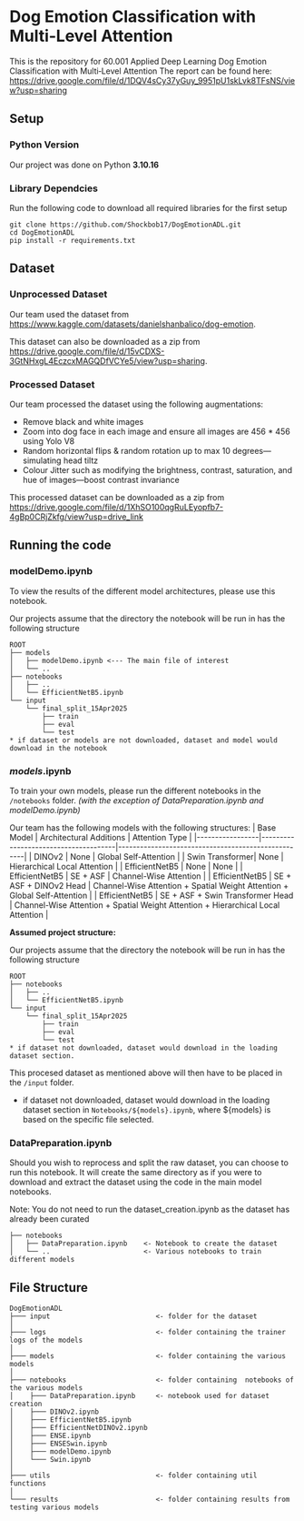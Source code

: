 # Dog Emotion Classification with Multi‑Level Attention
This is the repository for 60.001 Applied Deep Learning Dog Emotion Classification with Multi‑Level Attention
The report can be found here: https://drive.google.com/file/d/1DQV4sCy37yGuy_9951pU1skLvk8TFsNS/view?usp=sharing 

## Setup
### Python Version
Our project was done on Python **3.10.16**


### Library Dependcies
Run the following code to download all required libraries for the first setup

```
git clone https://github.com/Shockbob17/DogEmotionADL.git
cd DogEmotionADL
pip install -r requirements.txt
```

## Dataset
### Unprocessed Dataset
Our team used the dataset from https://www.kaggle.com/datasets/danielshanbalico/dog-emotion.

This dataset can also be downloaded as a zip from https://drive.google.com/file/d/15vCDXS-3GtNHxgL4EczcxMAGQDfVCYe5/view?usp=sharing.

### Processed Dataset
Our team processed the dataset using the following augmentations:

- Remove black and white images
- Zoom into dog face in each image and ensure all images are 456 * 456 using Yolo V8 
- Random horizontal flips & random rotation up to max 10 degrees—simulating head tiltz
- Colour Jitter such as modifying the brightness, contrast, saturation, and hue of images—boost contrast invariance


This processed dataset can  be downloaded as a zip from https://drive.google.com/file/d/1XhSO100qgRuLEyopfb7-4gBp0CRjZkfg/view?usp=drive_link

## Running the code
### modelDemo.ipynb 
To view the results of the different model architectures, please use this notebook.

Our projects assume that the directory the notebook will be run in has the following structure
```
ROOT
├── models
│   ├── modelDemo.ipynb <--- The main file of interest
│   └── .. 
├── notebooks
│   ├── ..
│   └── EfficientNetB5.ipynb
└── input
    └── final_split_15Apr2025
        ├── train
        ├── eval
        └── test
* if dataset or models are not downloaded, dataset and model would download in the notebook
```


### *models*.ipynb 
To train your own models, please run the different notebooks in the `/notebooks` folder. *(with the exception of DataPreparation.ipynb and modelDemo.ipynb)*

Our team has the following models with the following structures:
| Base Model      | Architectural Additions               | Attention Type                                      |
|-----------------|--------------------------------------|----------------------------------------------------|
| DINOv2          | None                                 | Global Self-Attention                              |
| Swin Transformer| None                                 | Hierarchical Local Attention                       |
| EfficientNetB5  | None                                 | None                                               |
| EfficientNetB5  | SE + ASF                             | Channel-Wise Attention                             |
| EfficientNetB5  | SE + ASF + DINOv2 Head               | Channel-Wise Attention + Spatial Weight Attention + Global Self-Attention |
| EfficientNetB5  | SE + ASF + Swin Transformer Head     | Channel-Wise Attention + Spatial Weight Attention + Hierarchical Local Attention |

**Assumed project structure:**

Our projects assume that the directory the notebook will be run in has the following structure
```
ROOT
├── notebooks
│   ├── ..
│   └── EfficientNetB5.ipynb
└── input
    └── final_split_15Apr2025
        ├── train
        ├── eval
        └── test
* if dataset not downloaded, dataset would download in the loading dataset section.
```

This procesed dataset as mentioned above will then have to be placed in the `/input` folder.

* if dataset not downloaded, dataset would download in the loading dataset section in `Notebooks/${models}.ipynb`, where ${models} is based on the specific file selected.

### DataPreparation.ipynb 
Should you wish to reprocess and split the raw dataset, you can choose to run this notebook. It will create the same directory as if you were to download and extract the dataset using the code in the main model notebooks.

Note: You do not need to run the dataset_creation.ipynb as the dataset has already been curated
```
├── notebooks
│   ├── DataPreparation.ipynb    <- Notebook to create the dataset 
│   └── ..                       <- Various notebooks to train different models
```

## File Structure
```
DogEmotionADL
├─── input                          <- folder for the dataset
│
├─── logs                           <- folder containing the trainer logs of the models       
│
├─── models                         <- folder containing the various models        
│
├─── notebooks                      <- folder containing  notebooks of the various models
│    ├─── DataPreparation.ipynb     <- notebook used for dataset creation
│    ├─── DINOv2.ipynb
│    ├─── EfficientNetB5.ipynb
│    ├─── EfficientNetDINOv2.ipynb
│    ├─── ENSE.ipynb
│    ├─── ENSESwin.ipynb
│    ├─── modelDemo.ipynb
│    └─── Swin.ipynb
│
├─── utils                          <- folder containing util functions 
│
└─── results                        <- folder containing results from testing various models
```
